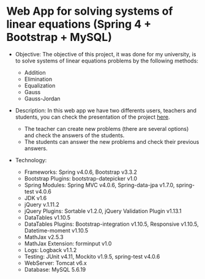 # Web App for solving systems of linear equations (Spring 4 + Bootstrap + MySQL)
- Objective:
The objective of this project, it was done for my university, is to solve systems of linear equations problems by the following methods:
    - Addition
    - Elimination
    - Equalization
    - Gauss
    - Gauss-Jordan

- Description: 
In this web app we have two differents users, teachers and students, you can check the presentation of the project [here](https://prezi.com/m3bya0gudl-j/pfc/).
    - The teacher can create new problems (there are several options) and check the answers of the students.
    - The students can answer the new problems and check their previous answers. 

- Technology:
    - Frameworks: Spring v4.0.6, Bootstrap v3.3.2
    - Bootstrap Plugins: bootstrap-datepicker v1.0
    - Spring Modules: Spring MVC v4.0.6, Spring-data-jpa v1.7.0, spring-test v4.0.6
    - JDK v1.6
    - jQuery v.1.11.2
    - jQuery Plugins: Sortable v1.2.0, jQuery Validation Plugin v1.13.1
    - DataTables v1.10.5
    - DataTables Plugins: Bootstrap-integration v1.10.5, Responsive v1.10.5, Datetime-moment v1.10.5
    - MathJax v2.5.3
    - MathJax Extension: forminput v1.0
    - Logs: Logback v1.1.2
    - Testing: JUnit v4.11, Mockito v1.9.5, spring-test v4.0.6
    - WebServer: Tomcat v6.x
    - Database: MySQL 5.6.19

